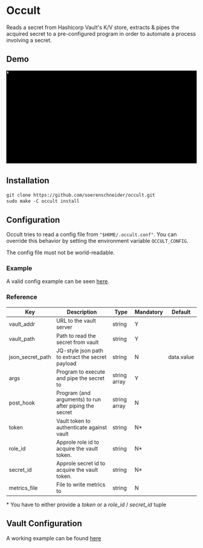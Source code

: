 # Occult
Reads a secret from Hashicorp Vault's K/V store, extracts & pipes the acquired secret to a pre-configured program in order to automate a process involving a secret.

## Demo
![demo](demo.gif)

## Installation

```shell
git clone https://github.com/soerenschneider/occult.git
sudo make -C occult install
```

## Configuration
Occult tries to read a config file from `"$HOME/.occult.conf"`. You can override this behavior by setting the environment variable `OCCULT_CONFIG`.

The config file must not be world-readable.

### Example
A valid config example can be seen [here](contrib/test.json).

### Reference
| Key              | Description                                                                               | Type             | Mandatory | Default    |
|------------------|-------------------------------------------------------------------------------------------|------------------|-----------|------------|
| vault_addr       | URL to the vault server                                                                   | string           | Y         |            |
| vault_path       | Path to read the secret from vault                                                        | string           | Y         |            |
| json_secret_path | JQ-style json path to extract the secret payload                                          | string           | N         | data.value |
| args             | Program to execute and pipe the secret to                                                 | string array     | Y         |            |
| post_hook        | Program (and arguments) to run after piping the secret                                    | string array     | N         |            |
| token            | Vault token to authenticate against vault                                                 | string           | N*        |            |
| role_id          | Approle role id to acquire the vault token.                                               | string           | N*        |            |
| secret_id        | Approle secret id to acquire the vault token.                                             | string           | N*        |            |
| metrics_file     | File to write metrics to                                                                  | string           | N         |            |

&ast; You have to either provide a _token_ or a _role_id_ / _secret_id_ tuple

## Vault Configuration
A working example can be found [here](https://github.com/soerenschneider/tf-vault)
